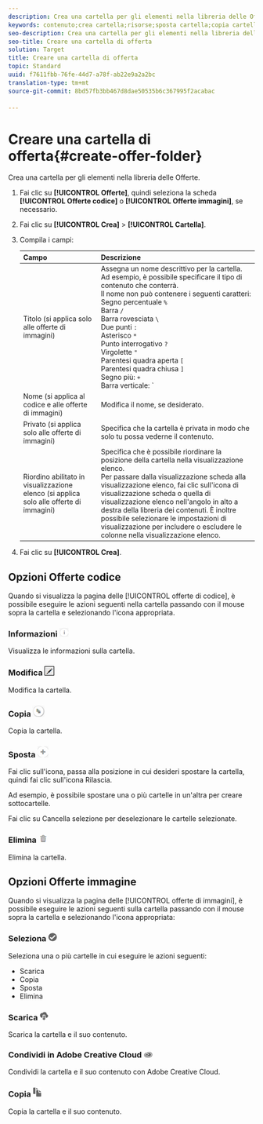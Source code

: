```yaml
---
description: Crea una cartella per gli elementi nella libreria delle Offerte.
keywords: contenuto;crea cartella;risorse;sposta cartella;copia cartella;elimina cartella;scarica cartella;cartella
seo-description: Crea una cartella per gli elementi nella libreria delle Offerte.
seo-title: Creare una cartella di offerta
solution: Target
title: Creare una cartella di offerta
topic: Standard
uuid: f7611fbb-76fe-44d7-a78f-ab22e9a2a2bc
translation-type: tm+mt
source-git-commit: 8bd57fb3bb467d8dae50535b6c367995f2acabac

---
```



# Creare una cartella di offerta{#create-offer-folder}

Crea una cartella per gli elementi nella libreria delle Offerte.

1. Fai clic su **[!UICONTROL Offerte]**, quindi seleziona la scheda **[!UICONTROL Offerte codice]** o **[!UICONTROL Offerte immagini]**, se necessario.
1. Fai clic su **[!UICONTROL Crea]** &gt; **[!UICONTROL Cartella]**.
1. Compila i campi:

   | Campo | Descrizione |
   |--- |--- |
   | Titolo (si applica solo alle offerte di immagini) | Assegna un nome descrittivo per la cartella. Ad esempio, è possibile specificare il tipo di contenuto che conterrà.<br>Il nome non può contenere i seguenti caratteri:<br>Segno percentuale `%`<br>Barra `/`<br>Barra rovesciata `\`<br>Due punti `:`<br>Asterisco `*`<br>Punto interrogativo `?`<br>Virgolette `"`<br>Parentesi quadra aperta `[`<br>Parentesi quadra chiusa `]`<br>Segno più: `+`<br>Barra verticale: `|`<br>Punto: `.`<br>Cancelletto: `#`<br>Parentesi graffa aperta: `{`<br>Parentesi graffa chiusa `}`<br>Circonflesso `^`<br>Punto e virgola `;`<br>Utilizza un trattino (`- `) al posto di questi caratteri. |
   | Nome (si applica al codice e alle offerte di immagini) | Modifica il nome, se desiderato. |
   | Privato (si applica solo alle offerte di immagini) | Specifica che la cartella è privata in modo che solo tu possa vederne il contenuto. |
   | Riordino abilitato in visualizzazione elenco (si applica solo alle offerte di immagini) | Specifica che è possibile riordinare la posizione della cartella nella visualizzazione elenco.<br>Per passare dalla visualizzazione scheda alla visualizzazione elenco, fai clic sull&#39;icona di visualizzazione scheda o quella di visualizzazione elenco nell&#39;angolo in alto a destra della libreria dei contenuti. È inoltre possibile selezionare le impostazioni di visualizzazione per includere o escludere le colonne nella visualizzazione elenco. |

1. Fai clic su **[!UICONTROL Crea]**.

## Opzioni Offerte codice

Quando si visualizza la pagina delle [!UICONTROL offerte di codice], è possibile eseguire le azioni seguenti nella cartella passando con il mouse sopra la cartella e selezionando l&#39;icona appropriata.

### Informazioni ![](assets/icon_info.png)

Visualizza le informazioni sulla cartella.

### Modifica ![](assets/icon_edit.png)

Modifica la cartella.

### Copia ![](assets/icon_copy.png)

Copia la cartella.

### Sposta ![](assets/icon_move_folder.png)

Fai clic sull&#39;icona, passa alla posizione in cui desideri spostare la cartella, quindi fai clic sull&#39;icona Rilascia.

Ad esempio, è possibile spostare una o più cartelle in un&#39;altra per creare sottocartelle.

Fai clic su Cancella selezione per deselezionare le cartelle selezionate.

### Elimina ![](assets/icon_delete.png)

Elimina la cartella.

## Opzioni Offerte immagine

Quando si visualizza la pagina delle [!UICONTROL offerte di immagini], è possibile eseguire le azioni seguenti sulla cartella passando con il mouse sopra la cartella e selezionando l&#39;icona appropriata:

### Seleziona ![](assets/icon_check.png)

Seleziona una o più cartelle in cui eseguire le azioni seguenti:

* Scarica
* Copia
* Sposta
* Elimina

### Scarica ![](assets/icon_download.png)

Scarica la cartella e il suo contenuto.

### Condividi in Adobe Creative Cloud ![](assets/icon_creative_cloud.png)

Condividi la cartella e il suo contenuto con Adobe Creative Cloud.

### Copia ![](assets/icon_copy_content.png)

Copia la cartella e il suo contenuto.